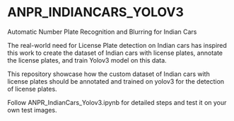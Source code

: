 # ANPR_INDIANCARS_YOLOV3
Automatic Number Plate Recognition and Blurring for Indian Cars


The real-world need for License Plate detection on Indian cars has inspired this work to create the dataset of Indian cars with license plates, annotate the license plates, and train Yolov3 model on this data.  

This repository showcase how the custom dataset of Indian cars with license plates should be annotated and trained on yolov3 for the detection of license plates.


Follow ANPR_IndianCars_Yolov3.ipynb for detailed steps and test it on your own test images.

